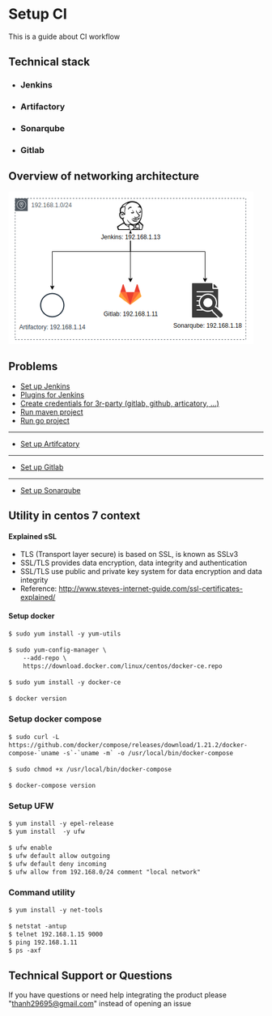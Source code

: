 # Setup CI
This is a guide about CI workflow

## Technical stack
* ### Jenkins
* ### Artifactory
* ### Sonarqube
* ### Gitlab

## Overview of networking architecture
![](doc/myci-networking.png)

## Problems
* [Set up Jenkins](doc/jenkins/setup_jenkins.md)
* [Plugins for Jenkins](doc/jenkins/plugins4jenkins.md)
* [Create credentials for 3r-party (gitlab, github, articatory, ...)](doc/jenkins/createCredentials.md)
* [Run maven project](doc/jenkins/runMavenProject.md)
* [Run go project](doc/jenkins)
---
* [Set up Artifcatory](doc/artifactory/setup_artifactory.md)
---
* [Set up Gitlab](doc/gitlab/setup_gitlab.md)
---
* [Set up Sonarqube](doc/sonarqube/setup_sonarqube.md)

## Utility in centos 7 context
#### Explained sSL
- TLS (Transport layer secure) is based on SSL, is known as SSLv3
- SSL/TLS provides data encryption, data integrity and authentication
- SSL/TLS use public and private key system for data encryption and data integrity 
- Reference: http://www.steves-internet-guide.com/ssl-certificates-explained/
#### Setup docker
```text
$ sudo yum install -y yum-utils

$ sudo yum-config-manager \
    --add-repo \
    https://download.docker.com/linux/centos/docker-ce.repo

$ sudo yum install -y docker-ce

$ docker version
```
### Setup docker compose
```text
$ sudo curl -L https://github.com/docker/compose/releases/download/1.21.2/docker-compose-`uname -s`-`uname -m` -o /usr/local/bin/docker-compose

$ sudo chmod +x /usr/local/bin/docker-compose

$ docker-compose version
```
### Setup UFW
```text
$ yum install -y epel-release
$ yum install  -y ufw

$ ufw enable
$ ufw default allow outgoing 
$ ufw default deny incoming 
$ ufw allow from 192.168.0/24 comment "local network"
```
### Command utility 
```text
$ yum install -y net-tools

$ netstat -antup
$ telnet 192.168.1.15 9000
$ ping 192.168.1.11
$ ps -axf
```

## Technical Support or Questions
If you have questions or need help integrating the product please "thanh29695@gmail.com" instead of opening an issue
